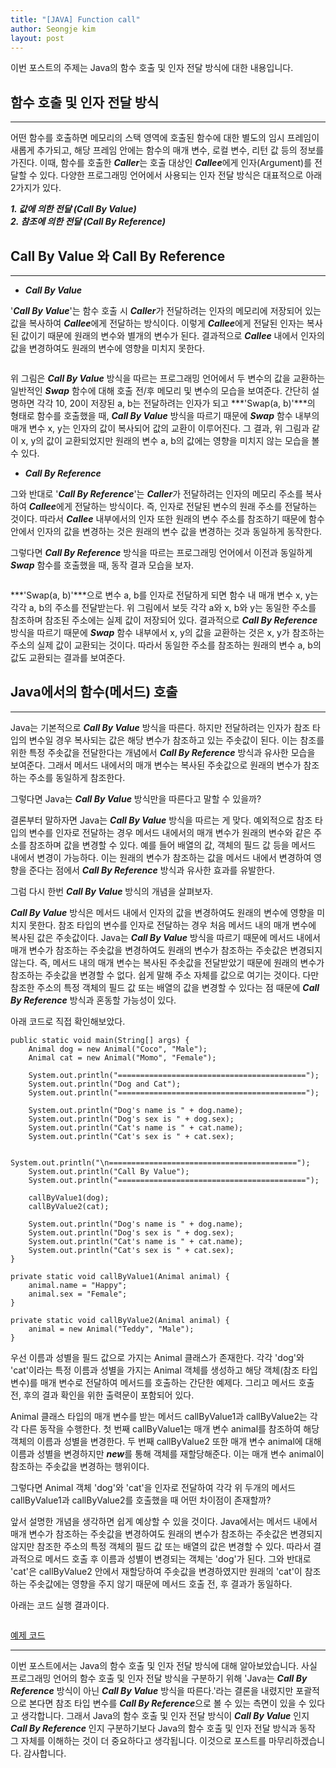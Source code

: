 ```yaml
---
title: "[JAVA] Function call"
author: Seongje kim
layout: post
---
```

<style>
    blockquote {
        font-size:12pt;
		padding-bottom:0.1px;
        margin-bottom:40px;
    }

	img {
		margin-left:15px;
		margin-right:30px;
		max-width:100%;
		heght:auto;
	}
</style>

이번 포스트의 주제는 Java의 함수 호출 및 인자 전달 방식에 대한 내용입니다.

## 함수 호출 및 인자 전달 방식
---

어떤 함수를 호출하면 메모리의 스택 영역에 호출된 함수에 대한 별도의 임시 프레임이 새롭게 추가되고, 해당 프레임 안에는 함수의 매개 변수, 로컬 변수, 리턴 값 등의 정보를 가진다.
이때, 함수를 호출한 ***Caller***는 호출 대상인 ***Callee***에게 인자(Argument)를 전달할 수 있다. 다양한 프로그래밍 언어에서 사용되는 인자 전달 방식은 대표적으로 아래 2가지가 있다.

***1. 값에 의한 전달 (Call By Value)***  
***2. 참조에 의한 전달 (Call By Reference)***

## Call By Value 와 Call By Reference
---

- ***Call By Value***

'***Call By Value***'는 함수 호출 시 ***Caller***가 전달하려는 인자의 메모리에 저장되어 있는 값을 복사하여 ***Callee***에게 전달하는 방식이다.
이렇게 ***Callee***에게 전달된 인자는 복사된 값이기 때문에 원래의 변수와 별개의 변수가 된다. 결과적으로 ***Callee*** 내에서 인자의 값을 변경하여도 원래의 변수에 영향을 미치지 못한다.

<img src="{{ 'assets/images/java/function_call/function_call_01.png' | relative_url }}" alt=""/>

위 그림은 ***Call By Value*** 방식을 따르는 프로그래밍 언어에서 두 변수의 값을 교환하는 일반적인 ***Swap*** 함수에 대해 호출 전/후 메모리 및 변수의 모습을 보여준다.
간단히 설명하면 각각 10, 20이 저장된 a, b는 전달하려는 인자가 되고 ***'Swap(a, b)'***의 형태로 함수를 호출했을 때, ***Call By Value*** 방식을 따르기 때문에 ***Swap*** 함수 내부의 매개 변수 x, y는 인자의 값이 복사되어 값의 교환이 이루어진다.
그 결과, 위 그림과 같이 x, y의 값이 교환되었지만 원래의 변수 a, b의 값에는 영향을 미치지 않는 모습을 볼 수 있다.

- ***Call By Reference***

그와 반대로 '***Call By Reference***'는 ***Caller***가 전달하려는 인자의 메모리 주소를 복사하여 ***Callee***에게 전달하는 방식이다.
즉, 인자로 전달된 변수의 원래 주소를 전달하는 것이다. 따라서 ***Callee*** 내부에서의 인자 또한 원래의 변수 주소를 참조하기 때문에 함수 안에서 인자의 값을 변경하는 것은 원래의 변수 값을 변경하는 것과 동일하게 동작한다.

그렇다면 ***Call By Reference*** 방식을 따르는 프로그래밍 언어에서 이전과 동일하게 ***Swap*** 함수를 호출했을 때, 동작 결과 모습을 보자.

<img src="{{ 'assets/images/java/function_call/function_call_02.png' | relative_url }}" alt=""/>

***'Swap(a, b)'***으로 변수 a, b를 인자로 전달하게 되면 함수 내 매개 변수 x, y는 각각 a, b의 주소를 전달받는다.
위 그림에서 보듯 각각 a와 x, b와 y는 동일한 주소를 참조하며 참조된 주소에는 실제 값이 저장되어 있다.
결과적으로 ***Call By Reference*** 방식을 따르기 때문에 ***Swap*** 함수 내부에서 x, y의 값을 교환하는 것은 x, y가 참조하는 주소의 실제 값이 교환되는 것이다.
따라서 동일한 주소를 참조하는 원래의 변수 a, b의 값도 교환되는 결과를 보여준다.

## Java에서의 함수(메서드) 호출
---

Java는 기본적으로 ***Call By Value*** 방식을 따른다.
하지만 전달하려는 인자가 참조 타입의 변수일 경우 복사되는 값은 해당 변수가 참조하고 있는 주솟값이 된다.
이는 참조를 위한 특정 주솟값을 전달한다는 개념에서 ***Call By Reference*** 방식과 유사한 모습을 보여준다.
그래서 메서드 내에서의 매개 변수는 복사된 주솟값으로 원래의 변수가 참조하는 주소를 동일하게 참조한다.

그렇다면 Java는 ***Call By Value*** 방식만을 따른다고 말할 수 있을까?

결론부터 말하자면 Java는 ***Call By Value*** 방식을 따르는 게 맞다.
예외적으로 참조 타입의 변수를 인자로 전달하는 경우 메서드 내에서의 매개 변수가 원래의 변수와 같은 주소를 참조하며 값을 변경할 수 있다.
예를 들어 배열의 값, 객체의 필드 값 등을 메서드 내에서 변경이 가능하다.
이는 원래의 변수가 참조하는 값을 메서드 내에서 변경하여 영향을 준다는 점에서 ***Call By Reference*** 방식과 유사한 효과를 유발한다.

그럼 다시 한번 ***Call By Value*** 방식의 개념을 살펴보자.

***Call By Value*** 방식은 메서드 내에서 인자의 값을 변경하여도 원래의 변수에 영향을 미치지 못한다. 참조 타입의 변수를 인자로 전달하는 경우 처음 메서드 내의 매개 변수에 복사된 값은 주솟값이다.
Java는 ***Call By Value*** 방식을 따르기 때문에 메서드 내에서 매개 변수가 참조하는 주솟값을 변경하여도 원래의 변수가 참조하는 주솟값은 변경되지 않는다.
즉, 메서드 내의 매개 변수는 복사된 주솟값을 전달받았기 때문에 원래의 변수가 참조하는 주솟값을 변경할 수 없다. 쉽게 말해 주소 자체를 값으로 여기는 것이다.
다만 참조한 주소의 특정 객체의 필드 값 또는 배열의 값을 변경할 수 있다는 점 때문에 ***Call By Reference*** 방식과 혼동할 가능성이 있다.

아래 코드로 직접 확인해보았다.

```
public static void main(String[] args) {
    Animal dog = new Animal("Coco", "Male");
    Animal cat = new Animal("Momo", "Female");

    System.out.println("==========================================");
    System.out.println("Dog and Cat");
    System.out.println("==========================================");

    System.out.println("Dog's name is " + dog.name);
    System.out.println("Dog's sex is " + dog.sex);
    System.out.println("Cat's name is " + cat.name);
    System.out.println("Cat's sex is " + cat.sex);

    System.out.println("\n==========================================");
    System.out.println("Call By Value");
    System.out.println("==========================================");

    callByValue1(dog);
    callByValue2(cat);

    System.out.println("Dog's name is " + dog.name);
    System.out.println("Dog's sex is " + dog.sex);
    System.out.println("Cat's name is " + cat.name);
    System.out.println("Cat's sex is " + cat.sex);
}

private static void callByValue1(Animal animal) {
    animal.name = "Happy";
    animal.sex = "Female";
}

private static void callByValue2(Animal animal) {
    animal = new Animal("Teddy", "Male");
}
```

우선 이름과 성별을 필드 값으로 가지는 Animal 클래스가 존재한다.
각각 'dog'와 'cat'이라는 특정 이름과 성별을 가지는 Animal 객체를 생성하고 해당 객체(참조 타입 변수)를 매개 변수로 전달하여 메서드를 호출하는 간단한 예제다.
그리고 메서드 호출 전, 후의 결과 확인을 위한 출력문이 포함되어 있다.

Animal 클래스 타입의 매개 변수를 받는 메서드 callByValue1과 callByValue2는 각각 다른 동작을 수행한다.
첫 번째 callByValue1는 매개 변수 animal를 참조하여 해당 객체의 이름과 성별을 변경한다.
두 번째 callByValue2 또한 매개 변수 animal에 대해 이름과 성별을 변경하지만 ***new***를 통해 객체를 재할당해준다. 이는 매개 변수 animal이 참조하는 주솟값을 변경하는 행위이다.

그렇다면 Animal 객체 'dog'와 'cat'을 인자로 전달하여 각각 위 두개의 메서드 callByValue1과 callByValue2를 호출했을 때 어떤 차이점이 존재할까?

앞서 설명한 개념을 생각하면 쉽게 예상할 수 있을 것이다.
Java에서는 메서드 내에서 매개 변수가 참조하는 주솟값을 변경하여도 원래의 변수가 참조하는 주솟값은 변경되지 않지만 참조한 주소의 특정 객체의 필드 값 또는 배열의 값은 변경할 수 있다.
따라서 결과적으로 메서드 호출 후 이름과 성별이 변경되는 객체는 'dog'가 된다.
그와 반대로 'cat'은 callByValue2 안에서 재할당하여 주솟값을 변경하였지만 원래의 'cat'이 참조하는 주솟값에는 영향을 주지 않기 때문에 메서드 호출 전, 후 결과가 동일하다.

아래는 코드 실행 결과이다.

<img src="{{ 'assets/images/java/function_call/function_call_03.PNG' | relative_url }}" alt=""/>

[예제 코드](https://github.com/kimseongje3111/ExampleCode/tree/master/Java/Java_02)

***

이번 포스트에서는 Java의 함수 호출 및 인자 전달 방식에 대해 알아보았습니다.
사실 프로그래밍 언어의 함수 호출 및 인자 전달 방식을 구분하기 위해 'Java는 ***Call By Reference*** 방식이 아닌 ***Call By Value*** 방식을 따른다.'라는 결론을 내렸지만 포괄적으로 본다면 참조 타입 변수를 ***Call By Reference***으로 볼 수 있는 측면이 있을 수 있다고 생각합니다.
그래서 Java의 함수 호출 및 인자 전달 방식이 ***Call By Value*** 인지 ***Call By Reference*** 인지 구분하기보다 Java의 함수 호출 및 인자 전달 방식과 동작 그 자체를 이해하는 것이 더 중요하다고 생각됩니다.
이것으로 포스트를 마무리하겠습니다. 감사합니다.
